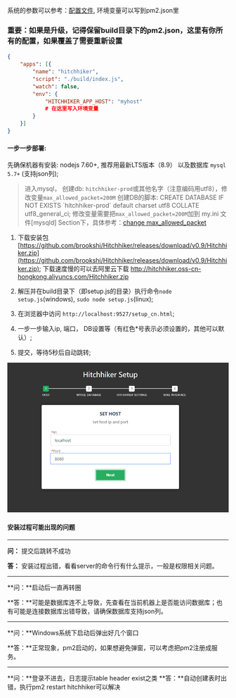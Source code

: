 系统的参数可以参考：[配置文件](configuration.md), 环境变量可以写到pm2.json里

### 重要：如果是升级，记得保留build目录下的pm2.json，这里有你所有的配置，如果覆盖了需要重新设置

```json
{
    "apps": [{
        "name": "hitchhiker",
        "script": "./build/index.js",
        "watch": false,
        "env": {
            "HITCHHIKER_APP_HOST": "myhost"
            # 在这里写入环境变量
        }
    }]
}
```

#### 一步一步部署:

先确保机器有安装: nodejs 7.60+, 推荐用最新LTS版本（8.9） 以及数据库 `mysql 5.7+` (支持json列);

> 进入mysql， 创建db: `hitchhiker-prod`或其他名字（注意编码用utf8），修改变量`max_allowed_packet=200M`
> 创建DB的脚本: CREATE DATABASE IF NOT EXISTS \`hitchhiker-prod\` default charset utf8 COLLATE utf8_general_ci;
> 修改变量需要把`max_allowed_packet=200M`加到 my.ini 文件[mysqld] Section下，具体参考：[change max_allowed_packet](https://stackoverflow.com/questions/8062496/how-to-change-max-allowed-packet-size)

1. 下载安装包 [https://github.com/brookshi/Hitchhiker/releases/download/v0.9/Hitchhiker.zip](https://github.com/brookshi/Hitchhiker/releases/download/v0.9/Hitchhiker.zip); 
下载速度慢的可以去阿里云下载 http://hitchhiker.oss-cn-hongkong.aliyuncs.com/Hitchhiker.zip

2. 解压并在build目录下（即setup.js的目录）执行命令`node setup.js`(windows), `sudo node setup.js`(linux);

3. 在浏览器中访问 `http://localhost:9527/setup_cn.html`;

4. 一步一步输入ip, 端口， DB设置等（有红色*号表示必须设置的，其他可以默认）;

5. 提交，等待5秒后自动跳转;

![](https://raw.githubusercontent.com/brookshi/images/master/Hitchhiker/setup.png)


#### 安装过程可能出现的问题
-----
**问：** 提交后跳转不成功

**答：** 安装过程出错，看看server的命令行有什么提示，一般是权限相关问题。

-----
**问：**启动后一直再转圈

**答：**可能是数据库连不上导致，先查看在当前机器上是否能访问数据库；也有可能是连接数据库出错导致，请确保数据库支持json列。

-----
**问：**Windows系统下启动后弹出好几个窗口

**答：**正常现象，pm2启动的，如果想避免弹窗，可以考虑把pm2注册成服务。

-----
**问：**登录不进去，日志提示table header exist之类
**答：**自动创建表时出错，执行pm2 restart hitchhiker可以解决
